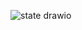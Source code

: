 ![state drawio](https://github.com/AsadovIbrahim/StatePattern/assets/127614295/dc9019b9-e6dd-463c-9841-754393b1b941)
